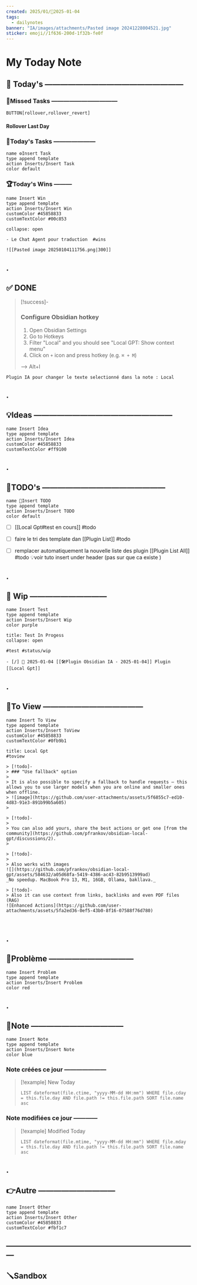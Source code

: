 ```yaml
---
created: 2025/01/📒2025-01-04
tags:
  - dailynotes
banner: "IA/images/attachments/Pasted image 20241228004521.jpg"
sticker: emoji//1f636-200d-1f32b-fe0f
---
```

# My Today Note

## 📅 Today's ——————————————————

### 🥷Missed Tasks ———————————

`BUTTON[rollover,rollover_revert]`
#### Rollover Last Day


### 🚀Today's Tasks ———————

```button
name ⚙️Insert Task
type append template
action Inserts/Insert Task
color default
```

### 🏆Today's Wins ———

```button
name Insert Win
type append template
action Inserts/Insert Win
customColor #45858833
customTextColor #00c853
```

```ad-success
collapse: open

- Le Chat Agent pour traduction  #wins 

![[Pasted image 20250104111756.png|300]]

```


## .
## ✅ DONE 

> [!success]-
> ### Configure Obsidian hotkey
> 
> 1. Open Obsidian Settings
> 2. Go to Hotkeys
> 3. Filter "Local" and you should see "Local GPT: Show context menu"
> 4. Click on `+` icon and press hotkey (e.g. `⌘ + M`)
> 
> --> Alt+I 


```ad-success
Plugin IA pour changer le texte selectionné dans la note : Local 
```
## .
## 💡Ideas ——————————————————

```button
name Insert Idea
type append template
action Inserts/Insert Idea
customColor #45858833
customTextColor #ff9100
```

## .
## 📎TODO's ————————————————

```button
name 📎Insert TODO
type append template
action Inserts/Insert TODO
color default
```

- [ ] [[Local Gpt#test en cours]] #todo 

- [ ] faire le tri des template dan [[Plugin List]] #todo 

- [ ] remplacer automatiquement la nouvelle liste des plugin [[Plugin List All]]  #todo 
      💡voir tuto insert under header (pas sur que ca existe )

## .
## 🚧 Wip ——————————

```button
name Insert Test
type append template
action Inserts/Insert Wip
color purple
```

```ad-example
title: Test In Progess
collapse: open

#test #status/wip  

- [/] 🛫 2025-01-04 [[🛠️Plugin Obsidian IA - 2025-01-04]] Plugin [[Local Gpt]]

```


## .
## 👀To View —————————————

```button
name Insert To View
type append template
action Inserts/Insert ToView
customColor #45858833
customTextColor #0fb9b1
```


```ad-hint
title: Local Gpt
#toview 

> [!todo]-
> ### "Use fallback" option
> 
> It is also possible to specify a fallback to handle requests — this allows you to use larger models when you are online and smaller ones when offline.  
> ![image](https://github.com/user-attachments/assets/5f6855c7-ed10-4d83-91e3-891b99b5a605)
> 

> [!todo]-
> 
> You can also add yours, share the best actions or get one [from the community](https://github.com/pfrankov/obsidian-local-gpt/discussions/2).
> 

> [!todo]-
> 
> Also works with images  
![](https://github.com/pfrankov/obsidian-local-gpt/assets/584632/a05d68fa-5419-4386-ac43-82b9513999ad)  
_No speedup. MacBook Pro 13, M1, 16GB, Ollama, bakllava._

> [!todo]-
> Also it can use context from links, backlinks and even PDF files (RAG)  
![Enhanced Actions](https://github.com/user-attachments/assets/5fa2ed36-0ef5-43b0-8f16-07588f76d780)



```

## .
## 🚨Problème ———————————

```button
name Insert Problem
type append template
action Inserts/Insert Problem
color red
```

## .
## 📝Note ————————————

```button
name Insert Note
type append template
action Inserts/Insert Note
color blue
```

### Note créées ce jour ———————
> [!example] New Today
> ```dataview
> LIST dateformat(file.ctime, "yyyy-MM-dd HH:mm") WHERE file.cday = this.file.day AND file.path != this.file.path SORT file.name asc
> ```
> 
### Note modifiées ce jour ————
> [!example] Modified Today
> ```dataview 
> LIST dateformat(file.mtime, "yyyy-MM-dd HH:mm") WHERE file.mday = this.file.day AND file.path != this.file.path SORT file.name asc
> ```
> 

## .
## 👉Autre ——————————

```button
name Insert Other
type append template
action Inserts/Insert Other
customColor #45858833
customTextColor #fbf1c7
```


## —————————————————————————
## 🪛Sandbox 

